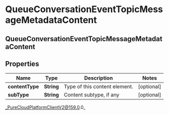 # QueueConversationEventTopicMessageMetadataContent

## QueueConversationEventTopicMessageMetadataContent

## Properties

|Name | Type | Description | Notes|
|------------ | ------------- | ------------- | -------------|
| **contentType** | **String** | Type of this content element. | [optional] |
| **subType** | **String** | Content subtype, if any | [optional] |



_PureCloudPlatformClientV2@159.0.0_
